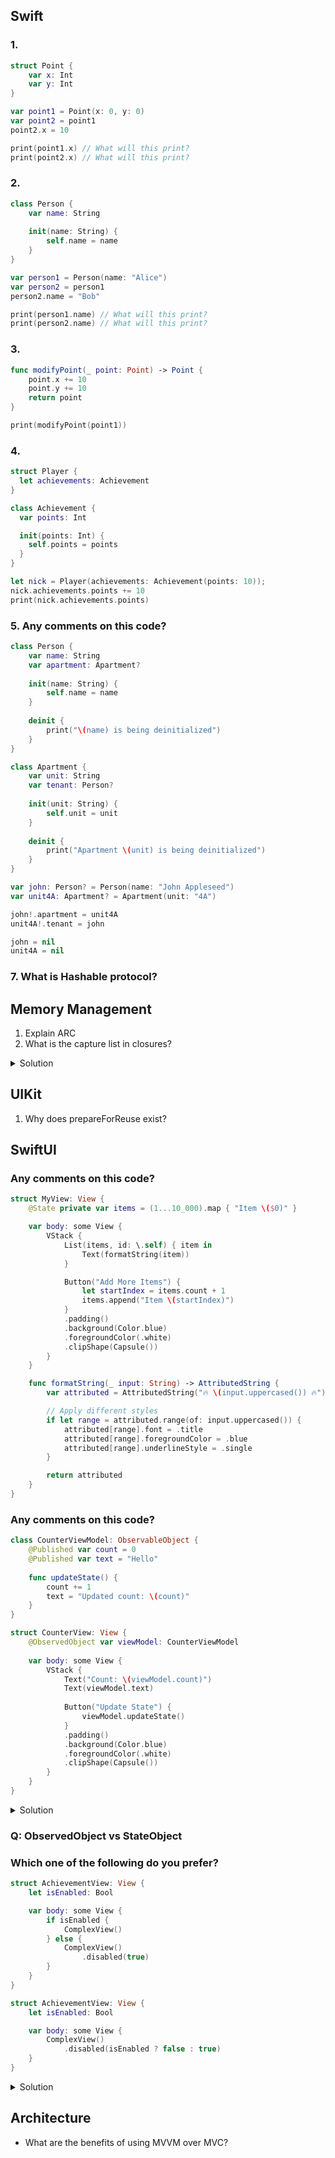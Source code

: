 ## Swift

### 1. 
```swift
struct Point {
    var x: Int
    var y: Int
}

var point1 = Point(x: 0, y: 0)
var point2 = point1
point2.x = 10

print(point1.x) // What will this print?
print(point2.x) // What will this print?
```


### 2. 
```swift
class Person {
    var name: String
    
    init(name: String) {
        self.name = name
    }
}

var person1 = Person(name: "Alice")
var person2 = person1
person2.name = "Bob"

print(person1.name) // What will this print?
print(person2.name) // What will this print?
```

### 3. 
```swift
func modifyPoint(_ point: Point) -> Point {
    point.x += 10
    point.y += 10
    return point
}

print(modifyPoint(point1))
```

### 4. 

``` swift
struct Player {
  let achievements: Achievement
}

class Achievement {
  var points: Int

  init(points: Int) {
    self.points = points
  }
}

let nick = Player(achievements: Achievement(points: 10));
nick.achievements.points += 10
print(nick.achievements.points)
```

### 5. Any comments on this code?

```swift
class Person {
    var name: String
    var apartment: Apartment?
    
    init(name: String) {
        self.name = name
    }
    
    deinit {
        print("\(name) is being deinitialized")
    }
}

class Apartment {
    var unit: String
    var tenant: Person?
    
    init(unit: String) {
        self.unit = unit
    }
    
    deinit {
        print("Apartment \(unit) is being deinitialized")
    }
}

var john: Person? = Person(name: "John Appleseed")
var unit4A: Apartment? = Apartment(unit: "4A")

john!.apartment = unit4A
unit4A!.tenant = john

john = nil
unit4A = nil
```

### 7. What is Hashable protocol?

## Memory Management

1. Explain ARC
2. What is the capture list in closures?

<details>
  <summary>Solution</summary> 
 
<a href="https://www.hackingwithswift.com/articles/179/capture-lists-in-swift-whats-the-difference-between-weak-strong-and-unowned-references">Theory</a>
  
</details> 


## UIKit

1. Why does prepareForReuse exist?

## SwiftUI

### Any comments on this code?

```swift
struct MyView: View {
    @State private var items = (1...10_000).map { "Item \($0)" }

    var body: some View {
        VStack {
            List(items, id: \.self) { item in
                Text(formatString(item))
            }

            Button("Add More Items") {
                let startIndex = items.count + 1
                items.append("Item \(startIndex)")
            }
            .padding()
            .background(Color.blue)
            .foregroundColor(.white)
            .clipShape(Capsule())
        }
    }

    func formatString(_ input: String) -> AttributedString {
        var attributed = AttributedString("🔥 \(input.uppercased()) 🔥")

        // Apply different styles
        if let range = attributed.range(of: input.uppercased()) {
            attributed[range].font = .title
            attributed[range].foregroundColor = .blue
            attributed[range].underlineStyle = .single
        }

        return attributed
    }
}
```

### Any comments on this code?

```swift
class CounterViewModel: ObservableObject {
    @Published var count = 0
    @Published var text = "Hello"
    
    func updateState() {
        count += 1
        text = "Updated count: \(count)"
    }
}

struct CounterView: View {
    @ObservedObject var viewModel: CounterViewModel
    
    var body: some View {
        VStack {
            Text("Count: \(viewModel.count)")
            Text(viewModel.text)
            
            Button("Update State") {
                viewModel.updateState()
            }
            .padding()
            .background(Color.blue)
            .foregroundColor(.white)
            .clipShape(Capsule())
        }
    }
}
```

<details> 
    <summary>Solution</summary> 
  Use objectWillChange to draw them once
</details> 


### Q: ObservedObject vs StateObject

### Which one of the following do you prefer?

```swift
struct AchievementView: View {
    let isEnabled: Bool

    var body: some View {
        if isEnabled {
            ComplexView()
        } else {
            ComplexView()
                .disabled(true)
        }
    }
}

struct AchievementView: View {
    let isEnabled: Bool

    var body: some View {
        ComplexView()
            .disabled(isEnabled ? false : true)
    }
}
```

<details> 
    <summary>Solution</summary> 
  <a href = "https://swiftwithmajid.com/2021/12/09/structural-identity-in-swiftui/">Structural Identity</a>
</details> 


## Architecture

* What are the benefits of using MVVM over MVC?